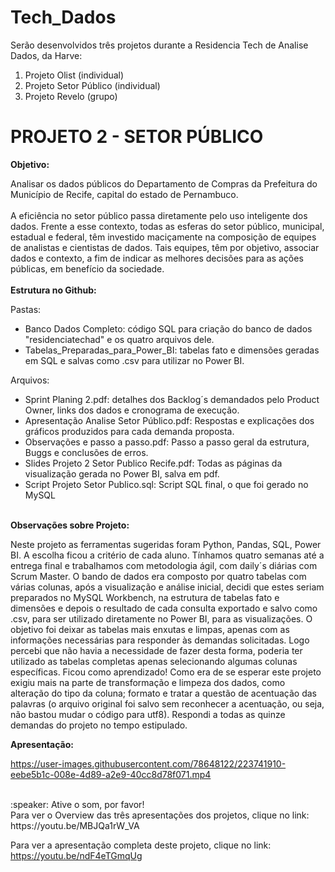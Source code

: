 # Tech_Dados
Serão desenvolvidos três projetos durante a Residencia Tech de Analise Dados, da Harve:
1. Projeto Olist (individual)
2. Projeto Setor Público (individual)
3. Projeto Revelo (grupo)

# PROJETO 2 - SETOR PÚBLICO 

**Objetivo:**

Analisar os dados públicos do Departamento de Compras da Prefeitura do Município de Recife, capital do estado de Pernambuco.<br/> <br/>
A eficiência no setor público passa diretamente pelo uso inteligente dos dados. Frente a esse contexto, todas as esferas do setor público, 
municipal, estadual e federal, têm investido maciçamente na composição de equipes de analistas e cientistas de dados. 
Tais equipes, têm por objetivo, associar dados e contexto, a fim de indicar as melhores decisões para as ações públicas, em benefício da sociedade. <br/><br/>
**Estrutura no Github:**

Pastas:
  * Banco Dados Completo: código SQL para criação do banco de dados "residenciatechad" e os quatro arquivos dele.
  * Tabelas_Preparadas_para_Power_BI: tabelas fato e dimensões geradas em SQL e salvas como .csv para utilizar no Power BI.

Arquivos:
* Sprint Planing 2.pdf: detalhes dos Backlog´s demandados pelo Product Owner, links dos dados e cronograma de execução.
* Apresentação Analise Setor Público.pdf: Respostas e explicações dos gráficos produzidos para cada demanda proposta.
* Observações e passo a passo.pdf: Passo a passo geral da estrutura, Buggs e conclusões de erros.
* Slides Projeto 2 Setor Publico Recife.pdf: Todas as páginas da visualização gerada no Power BI, salva em pdf.
* Script Projeto Setor Publico.sql: Script SQL final, o que foi gerado no MySQL<br/><br/>

**Observações sobre Projeto:**<br/>

Neste projeto as ferramentas sugeridas foram Python, Pandas, SQL, Power BI. A escolha ficou a critério de cada aluno. Tínhamos quatro semanas até a entrega final e trabalhamos com metodologia ágil, com daily´s diárias com Scrum Master. 
O bando de dados era composto por quatro tabelas com várias colunas, após a visualização e análise inicial, decidi que estes seriam preparados no MySQL Workbench, na estrutura de tabelas fato e dimensões e depois o resultado de cada consulta exportado e salvo como .csv, para ser utilizado diretamente no Power BI, para as visualizações. O objetivo foi deixar as tabelas mais enxutas e limpas, apenas com as informações necessárias para responder às demandas solicitadas.
Logo percebi que não havia a necessidade de fazer desta forma, poderia ter utilizado as tabelas completas apenas selecionando algumas colunas específicas. Ficou como aprendizado!
Como era de se esperar este projeto exigiu mais na parte de transformação e limpeza dos dados, como alteração do tipo da coluna; formato e tratar a questão de acentuação das palavras (o arquivo original foi salvo sem reconhecer a acentuação, ou seja, não bastou mudar o código para utf8).
Respondi a todas as quinze demandas do projeto no tempo estipulado.

**Apresentação:**<br/>

https://user-images.githubusercontent.com/78648122/223741910-eebe5b1c-008e-4d89-a2e9-40cc8d78f071.mp4

<br/>
:speaker:  Ative o som, por favor!
<br/>
Para ver o Overview das três apresentações dos projetos, clique no link: https://youtu.be/MBJQa1rW_VA

Para ver a apresentação completa deste projeto, clique no link: https://youtu.be/ndF4eTGmqUg
